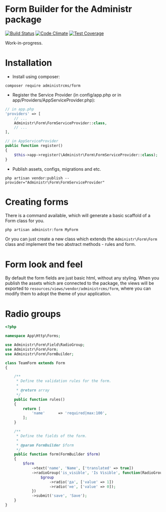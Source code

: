 # Form Builder for the Administr package

[![Build Status](https://travis-ci.org/administrcms/form.svg?branch=master)](https://travis-ci.org/administrcms/form)
[![Code Climate](https://codeclimate.com/github/administrcms/form/badges/gpa.svg)](https://codeclimate.com/github/administrcms/form)
[![Test Coverage](https://codeclimate.com/github/administrcms/form/badges/coverage.svg)](https://codeclimate.com/github/administrcms/form/coverage)

Work-in-progress.

# Installation

* Install using composer:
```
composer require administrcms/form
```

* Register the Service Provider (in config/app.php or in app/Providers/AppServiceProvider.php):
```php
// in app.php
'providers' => [
    // ...
    Administr\Form\FormServiceProvider::class,
    // ...
],

// in AppServiceProvider
public function register()
{
    $this->app->register(\Administr\Form\FormServiceProvider::class);
}

```

* Publish assets, configs, migrations and etc.
```
php artisan vendor:publish --provider="Administr\Form\FormServiceProvider"
```

# Creating forms
There is a command available, which will generate a basic scaffold of a Form class for you.

`php artisan administr:form MyForm`

Or you can just create a new class which extends the `Administr\Form\Form` class and implement the two abstract methods - rules and form.

# Form look and feel

By default the form fields are just basic html, without any styling. When you publish the assets which are connected to the package, the views will be exported to `resources/views/vendor/administrcms/form`, where you can modify them to adopt the theme of your application.

# Radio groups

```php
<?php

namespace App\Http\Forms;

use Administr\Form\Field\RadioGroup;
use Administr\Form\Form;
use Administr\Form\FormBuilder;

class TeamForm extends Form
{

    /**
     * Define the validation rules for the form.
     *
     * @return array
     */
    public function rules()
    {
        return [
            'name'      => 'required|max:100',
        ];
    }

    /**
     * Define the fields of the form.
     *
     * @param FormBuilder $form
     */
    public function form(FormBuilder $form)
    {
        $form
            ->text('name', 'Name', ['translated' => true])
            ->radioGroup('is_visible', 'Is Visible', function(RadioGroup $group) {
                $group
                    ->radio('да', ['value' => 1])
                    ->radio('не', ['value' => 0]);
            })
            ->submit('save', 'Save');
    }
}
```